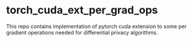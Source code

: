 # torch_cuda_ext_per_grad_ops
This repo contains implementation of pytorch cuda extension to some per gradient operations needed for differential privacy algorithms.  
